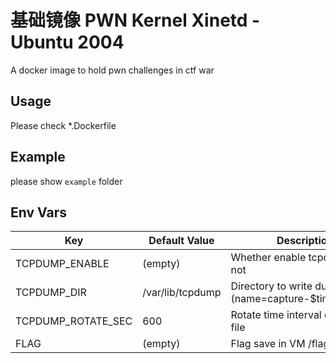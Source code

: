 # 基础镜像 PWN Kernel Xinetd - Ubuntu 2004

A docker image to hold pwn challenges in ctf war

## Usage

Please check *.Dockerfile

## Example

please show `example` folder

## Env Vars

| Key                | Default Value    | Description                                                |
| ------------------ | ---------------- | ---------------------------------------------------------- |
| TCPDUMP_ENABLE     | (empty)          | Whether enable tcpdump or not                              |
| TCPDUMP_DIR        | /var/lib/tcpdump | Directory to write dump files (name=capture-$timestr.pcap) |
| TCPDUMP_ROTATE_SEC | 600              | Rotate time interval of capture file                       |
| FLAG               | (empty)          | Flag save in VM /flag                                      |
